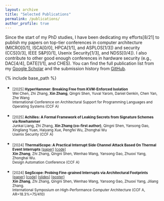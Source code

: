 ```yaml
---
layout: archive
title: "Selected Publications"
permalink: /publications/
author_profile: true
---
```

Since the start of my PhD studies, I have been dedicating my efforts[8/21] to publish my papers on top-tier conferences in computer architecture (MICRO[0/1], ISCA[0/0], HPCA[1/1], and ASPLOS[1/3]) and security (CCS[0/3], IEEE S&P[0/1], Usenix Security[1/3], and NDSS[0/4]). I also contribute to other good enough conferences in hardware security (e.g., DAC[4/4], DATE[1/1], and CHES). You can find the full publication list from my [Google Scholar](https://scholar.google.com/citations?user=rYAO48wAAAAJ&hl=en) and the submission history from [GitHub](https://zhangxin00.github.io/submissions).

{% include base_path %}

- <sub> [2025] **HyperHammer: Breaking Free from KVM-Enforced Isolation** <br/>
  Wei Chen, Zhi Zhang, **Xin Zhang**, Qingni Shen, Yuval Yarom, Daniel Genkin, Chen Yan, Zhe Wang <br/>
  International Conference on Architectural Support for Programming Languages and Operating Systems (CCF A) <br/>
  
- <sub> [2025] **Achilles: A Formal Framework of Leaking Secrets from Signature Schemes via Rowhammer** <br/>
  Junkai Liang, Zhi Zhang, **Xin Zhang (co-first author)**, Qingni Shen, Yansong Gao, Xingliang Yuan, Haiyang Xue, Pengfei Wu, Zhonghai Wu <br/>
  Usenix Security (CCF A) <br/>
  
- <sub> [2024] **ThermalScope: A Practical Interrupt Side Channel Attack Based On Thermal Event Interrupts** [[paper](https://zhangxin00.github.io/files/ThermalScope.pdf)] [[code](https://github.com/zhangxin00/thermalscope)]<br/>
   **Xin Zhang**, Zhi Zhang, Qingni Shen, Wenhao Wang, Yansong Gao, Zhuoxi Yang, Zhonghai Wu. <br/>
   Design Automation Conference (CCF A) <br/>
  
- <sub> [2024] **SegScope: Probing Fine-grained Interrupts via Architectural Footprints** [[paper](https://zhangxin00.github.io/files/SegScope.pdf)] [[code](https://github.com/zhangxin00/segscope/)] [[slides](https://zhangxin00.github.io/files/HPCA2024-SegScope.pdf)] [[poster](https://zhangxin00.github.io/files/poster-segscope.pdf)] <br/>
   **Xin Zhang**, Zhi Zhang, Qingni Shen, Wenhao Wang, Yansong Gao, Zhuoxi Yang, Jiliang Zhang. <br/>
   International Symposium on High-Performance Computer Architecture (CCF A, AR=18.3%=75/410) <br/>

<!--
You can find my submission history [here](https://zhangxin00.github.io/submissions/).
-->
  


